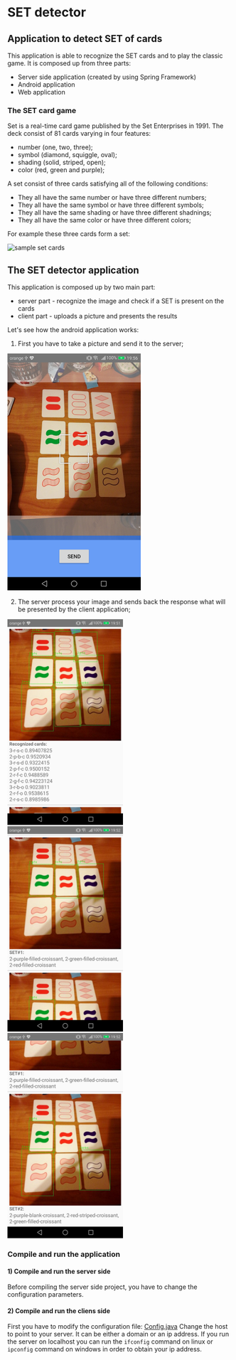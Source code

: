 # SET detector
## Application to detect SET of cards
This application is able to recognize the SET cards and to play the classic game. It is composed up from three parts:
* Server side application (created by using Spring Framework)
* Android application
* Web application

### The SET card game
Set is a real-time card game published by the Set Enterprises in 1991. The deck consist of 81 cards varying in four features:
* number (one, two, three);
* symbol (diamond, squiggle, oval);
* shading (solid, striped, open);
* color (red, green and purple);

A set consist of three cards satisfying all of the following conditions:
* They all have the same number or have three different numbers;
* They all have the same symbol or have three different symbols;
* They all have the same shading or have three different shadnings;
* They all have the same color or have three different colors;

For example these three cards form a set:

<img src="https://upload.wikimedia.org/wikipedia/commons/8/8f/Set-game-cards.png" 
title="sample set cards" alt="sample set cards" width="400"/>

## The SET detector application
This application is composed up by two main part:
* server part - recognize the image and check if a SET is present on the cards
* client part - uploads a picture and presents the results

Let's see how the android application works:

1) First you have to take a picture and send it to the server;

<img src="https://github.com/szaza/set-detector/blob/master/samples/set-detector-android-take-picture.png"
alt="SET detector take a picture" title="SET detector take a picture" width="300" />

2) The server process your image and sends back the response what will be presented by the client application;

<img src="https://github.com/szaza/set-detector/blob/master/samples/android-recognized-cards-1.png"
alt="recognized SET cards" title="recognized SET cards" width="260"/>
<img src="https://github.com/szaza/set-detector/blob/master/samples/android-recognized-cards-2.png"
alt="SET detected" title="SET detected" width="260"/>
<img src="https://github.com/szaza/set-detector/blob/master/samples/android-recognized-cards-3.png"
alt="SET2 detected" title="SET2 detected" width="260"/>

### Compile and run the application
#### 1) Compile and run the server side
Before compiling the server side project, you have to change the configuration parameters.

#### 2) Compile and run the cliens side
First you have to modify the configuration file: [Config.java](https://github.com/szaza/set-detector/blob/master/android/src/main/java/edu/tensorflow/client/Config.java)
Change the host to point to your server. It can be either a domain or an ip address. If you run the server on localhost you can run
the `ifconfig` command on linux or `ipconfig` command on windows in order to obtain your ip address.
